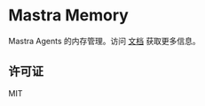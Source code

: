 # Mastra Memory

Mastra Agents 的内存管理。访问 [文档](https://mastra.ai/docs/agents/agent-memory) 获取更多信息。

## 许可证

MIT